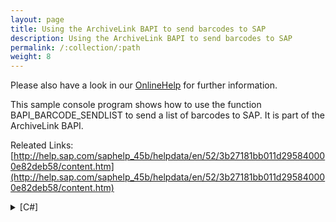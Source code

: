 ```yaml
---
layout: page
title: Using the ArchiveLink BAPI to send barcodes to SAP
description: Using the ArchiveLink BAPI to send barcodes to SAP
permalink: /:collection/:path
weight: 8
---
```


Please also have a look in our [OnlineHelp](https://help.theobald-software.com/en/) for further information.

This sample console program shows how to use the function BAPI_BARCODE_SENDLIST to send a list of barcodes to SAP. It is part of the ArchiveLink BAPI.

Releated Links:
[http://help.sap.com/saphelp_45b/helpdata/en/52/3b27181bb011d295840000e82deb58/content.htm](http://help.sap.com/saphelp_45b/helpdata/en/52/3b27181bb011d295840000e82deb58/content.htm)

<details>
<summary>[C#]</summary>
{% highlight csharp %}
R3Connection con = new R3Connection("SAPServer", 00, "SAPUSer","Password", "EN", "800");
con.Open();
  
// create the function
RFCFunction barfunc = con.CreateFunction("BAPI_BARCODE_SENDLIST");
  
// Create and fill the frist row
RFCStructure row = barfunc.Tables["BARCODETABLE"].AddRow();
row["BARCODE"] = "4711"; 
row["CONTREP"] = "Content Repository"; 
row["DOCID"] = "0045935682"; 
row["ARDATE"] = "20070701"; 
row["DOCTYPE"] = "ZTA";
  
// Create and fill the second row
row = barfunc.Tables["BARCODETABLE"].AddRow();
row["BARCODE"] = "4713";
row["CONTREP"] = "Content Repository";
row["DOCID"] = "0045935683";
row["ARDATE"] = "20070702";
row["DOCTYPE"] = "ZTA"; 
  
// Execut e the function
barfunc.Execut e();
  
// process return structure
RFCStructure ret = barfunc.Imports["RETURN"].ToStructure();
  
if (ret["TYPE"].ToString().Equals(""))
    Console.WriteLine("No error reported");
else
    Console.WriteLine("Message: " + ret["MESSAGE"]);
  
Console.WriteLine("Press Enter to exit");
Console.ReadLine();
{% endhighlight %}
</details>